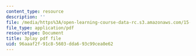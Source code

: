 ```yaml
---
content_type: resource
description: ''
file: /media/https%3A/open-learning-course-data-rc.s3.amazonaws.com/15-071-the-analytics-edge-spring-2017/96aaaf2f91c85603dda693c99cea0e62_En0xvjBnmfU.pdf
file_type: application/pdf
resourcetype: Document
title: 3play pdf file
uid: 96aaaf2f-91c8-5603-dda6-93c99cea0e62
---
```

